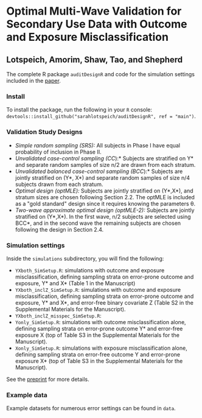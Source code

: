 # Optimal Multi-Wave Validation for Secondary Use Data with Outcome and Exposure Misclassification
## Lotspeich, Amorim, Shaw, Tao, and Shepherd
The complete R package `auditDesignR` and code for the simulation settings included in the [paper](https://arxiv.org/abs/2108.13263).

### Install
To install the package, run the following in your `R` console: `devtools::install_github("sarahlotspeich/auditDesignR", ref = "main")`.

### Validation Study Designs

  - *Simple random sampling (SRS):* All subjects in Phase I have equal probability of inclusion in Phase II.
  - *Unvalidated case-control sampling (CC*):* Subjects are stratified on Y* and separate random samples of size n/2 are drawn from each stratum.
  - *Unvalidated balanced case-control sampling (BCC*):* Subjects are jointly stratified on (Y*, X*) and separate random samples of size n/4 subjects drawn from each stratum. 
  - *Optimal design (optMLE):* Subjects are jointly stratified on (Y*,X*), and stratum sizes are chosen following Section 2.2. The optMLE is included as a "gold standard" design since it requires knowing the parameters θ.
  - *Two-wave approximate optimal design (optMLE-2):* Subjects are jointly stratified on (Y*,X*). In the first wave, n/2 subjects are selected using BCC*, and in the second wave the remaining subjects are chosen following the design in Section 2.4.

### Simulation settings 
Inside the `simulations` subdirectory, you will find the following: 

  - `YXboth_SimSetup.R`: simulations with outcome and exposure misclassification, defining sampling strata on error-prone outcome and exposure, Y* and X* (Table 1 in the Manuscript)
  - `YXboth_inclZ_SimSetup.R`: simulations with outcome and exposure misclassification, defining sampling strata on error-prone outcome and exposure, Y* and X*, and error-free binary covariate Z (Table S2 in the Supplemental Materials for the Manuscript).
  - `YXboth_inclZ_misspec_SimSetup.R`: 
  - `Yonly_SimSetup.R`: simulations with outcome misclassification alone, defining sampling strata on error-prone outcome Y* and error-free exposure X (top of Table S3 in the Supplemental Materials for the Manuscript).
  - `Xonly_SimSetup.R`: simulations with exposure misclassification alone, defining sampling strata on error-free outcome Y and error-prone exposure X* (top of Table S3 in the Supplemental Materials for the Manuscript).

See the [preprint](https://arxiv.org/abs/2108.13263) for more details.

### Example data
Example datasets for numerous error settings can be found in `data`.
